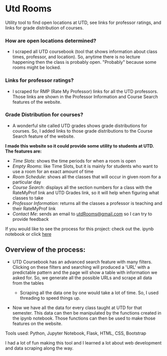 # Utd Rooms
Utility tool to find open locations at UTD, see links for professor ratings, and links for grade distribution of courses. 

### How are open locations determined? 
- I scraped all UTD coursebook (tool that shows information about class times, professor, and location). So, anytime there is no lecture happening then the class is probably open. "Probably" because some rooms might be locked. 

### Links for professor ratings?
- I scraped for RMP (Rate My Professor) links for all the UTD professors. Those links are shown in the Professor Information and Course Search features of the website.

### Grade Distribution for courses?
- A wonderful site called UTD grades shows grade distributions for courses. So, I added links to those grade distributions to the Course Search feature of the website.


**I made this website so it could provide some utility to students at UTD. The features are:**
- *Time Slots*: shows the time periods for when a room is open
- *Empty Rooms*: like Time Slots, but it is mainly for students who want to use a room for an exact amount of time
- *Room Schedule*: shows all the classes that will occur in given room for a particular day
- *Course Search*: displays all the section numbers for a class with the RateMyProf link and UTD Grades link, so it will help when figuring what classes to take 
- *Professor Information*: returns all the classes a professor is teaching and their RateMyProf link
- *Contact Me*: sends an email to utdRooms@gmail.com so I can try to provide feedback 

If you would like to see the process for this project: check out the. ipynb notebook or click [here](https://nbviewer.jupyter.org/github/mithil957/utdRooms/blob/master/courseBook.ipynb)

## Overview of the process:
  - UTD Coursebook has an advanced search feature with many filters. Clicking on these filters and searching will produced a 'URL' with a predictable pattern and the page will show a table with information we asked for. So, we generate all the possible URLs and scrape all data from the tables
    * Scraping all the data one by one would take a lot of time. So, I used threading to speed things up. 
  
  - Now we have all the data for every class taught at UTD for that semester. This data can then be manipulated by the functions created in the ipynb notebook. Those functions can then be used to make those features on the website.
  
Tools used: Python, Jupyter Notebook, Flask, HTML, CSS, Bootstrap 

I had a lot of fun making this tool and I learned a lot about web development and data scraping along the way. 



